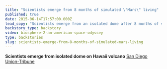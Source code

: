 ```yaml
---
title: "Scientists emerge from 8 months of simulated \"Mars\" living"
published: true
date: 2015-06-14T17:57:00.000Z
lead_copy: "Scientists emerge from an isolated dome after 8 months of simulated \"Mars\" living. Sounds like it was more successful than wacky Biosphere 2. "
backstory_type: backstory
video: biosphere-2-an-american-space-odyssey
type: backstories
slug: scientists-emerge-from-8-months-of-simulated-mars-living
---
```


**Scientists emerge from isolated dome on Hawaii volcano**
[San Diego Union-Tribune](http://www.utsandiego.com/news/2015/jun/13/scientists-emerge-from-isolated-dome-on-hawaii/)

